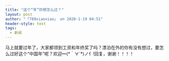 ```yaml
---
title: "这个“年”你想怎么过？"
layout: post
author: "「789xiaoxiao」 on 2020-1-19 04:51"
header-style: text
tags:
  - 新闻
---
```


<head></head>
<body>
  马上就要过年了，大家都领到工资和年终奖了吗？漂泊在外的你有没有想过，要怎么过好这个“中国年”呢？欢迎━(*｀∀´*)ノ亻!回复，谢谢！！！！
 <br>
</body>


